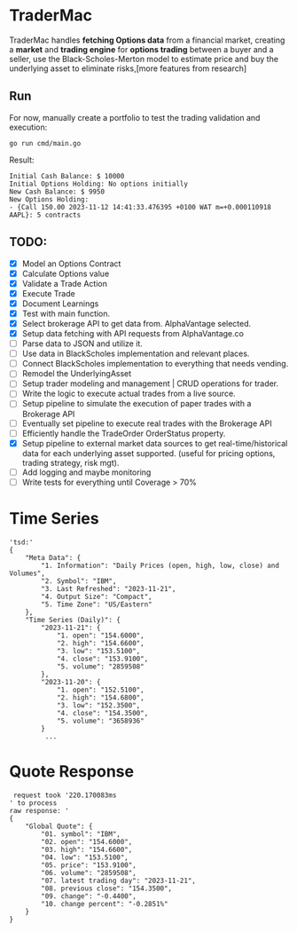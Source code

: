 # TraderMac

TraderMac handles **fetching Options data** from a financial market, creating a **market** and **trading engine** 
for **options trading** between a buyer and a seller, use the Black-Scholes-Merton model to 
estimate price and buy the underlying asset to eliminate risks,[more features from research]

## Run

For now, manually create a portfolio to test the trading validation and execution:

```shell
go run cmd/main.go
```

Result:

```shell
Initial Cash Balance: $ 10000
Initial Options Holding: No options initially
New Cash Balance: $ 9950
New Options Holding:
- {Call 150.00 2023-11-12 14:41:33.476395 +0100 WAT m=+0.000110918 AAPL}: 5 contracts
```

## TODO:

- [x] Model an Options Contract
- [x] Calculate Options value
- [x] Validate a Trade Action
- [x] Execute Trade
- [x] Document Learnings
- [x] Test with main function.
- [x] Select brokerage API to get data from. AlphaVantage selected.
- [x] Setup data fetching with API requests from AlphaVantage.co
- [ ] Parse data to JSON and utilize it.
- [ ] Use data in BlackScholes implementation and relevant places.
- [ ] Connect BlackScholes implementation to everything that needs vending.
- [ ] Remodel the UnderlyingAsset
- [ ] Setup trader modeling and management | CRUD operations for trader.
- [ ] Write the logic to execute actual trades from a live source.
- [ ] Setup pipeline to simulate the execution of paper trades with a Brokerage API
- [ ] Eventually set pipeline to execute real trades with the Brokerage API
- [ ] Efficiently handle the TradeOrder OrderStatus property.
- [x] Setup pipeline to external market data sources to get real-time/historical data for each underlying asset supported. (useful for pricing options, trading strategy, risk mgt).
- [ ] Add logging and maybe monitoring
- [ ] Write tests for everything until Coverage > 70%

# Time Series

```shell
'tsd:'
{
    "Meta Data": {
        "1. Information": "Daily Prices (open, high, low, close) and Volumes",
        "2. Symbol": "IBM",
        "3. Last Refreshed": "2023-11-21",
        "4. Output Size": "Compact",
        "5. Time Zone": "US/Eastern"
    },
    "Time Series (Daily)": {
        "2023-11-21": {
            "1. open": "154.6000",
            "2. high": "154.6600",
            "3. low": "153.5100",
            "4. close": "153.9100",
            "5. volume": "2859508"
        },
        "2023-11-20": {
            "1. open": "152.5100",
            "2. high": "154.6800",
            "3. low": "152.3500",
            "4. close": "154.3500",
            "5. volume": "3658936"
        }
         ...
```

# Quote Response

```shell
 request took '220.170083ms
' to process
raw response: '
{
    "Global Quote": {
        "01. symbol": "IBM",
        "02. open": "154.6000",
        "03. high": "154.6600",
        "04. low": "153.5100",
        "05. price": "153.9100",
        "06. volume": "2859508",
        "07. latest trading day": "2023-11-21",
        "08. previous close": "154.3500",
        "09. change": "-0.4400",
        "10. change percent": "-0.2851%"
    }
}
```
